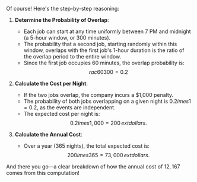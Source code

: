 
Of course! Here's the step-by-step reasoning:

1. **Determine the Probability of Overlap**:
   - Each job can start at any time uniformly between 7 PM and midnight (a 5-hour window, or 300 minutes). 
   - The probability that a second job, starting randomly within this window, overlaps with the first job's 1-hour duration is the ratio of the overlap period to the entire window.
   - Since the first job occupies 60 minutes, the overlap probability is:
$$
     rac{60}{300} = 0.2
$$

2. **Calculate the Cost per Night**:
   - If the two jobs overlap, the company incurs a $1,000 penalty.
   - The probability of both jobs overlapping on a given night is $0.2 	imes 1 = 0.2$, as the events are independent.
   - The expected cost per night is:
$$
     0.2 	imes 1,000 = 200 \, 	ext{dollars.}
$$

3. **Calculate the Annual Cost**:
   - Over a year (365 nights), the total expected cost is:
$$
     200 	imes 365 = 73,000 \, 	ext{dollars.}
$$

And there you go—a clear breakdown of how the annual cost of $12,167$ comes from this computation!
